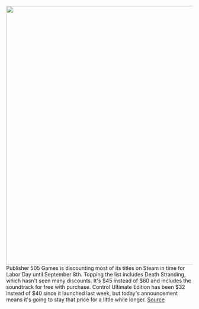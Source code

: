 <img src='https://cdn.vox-cdn.com/thumbor/uO8c89RT3wsA4KmuPVYxcYfImsE=/0x0:3840x2160/1200x800/filters:focal(2158x760:2772x1374)/cdn.vox-cdn.com/uploads/chorus_image/image/67348360/b_02.5.jpg' width='700px' /><br/>
Publisher 505 Games is discounting most of its titles on Steam in time for Labor Day until September 8th. Topping the list includes Death Stranding, which hasn't seen many discounts. It's $45 instead of $60 and includes the soundtrack for free with purchase. Control Ultimate Edition has been $32 instead of $40 since it launched last week, but today's announcement means it's going to stay that price for a little while longer.
<a href='https://www.theverge.com/good-deals/2020/9/3/21419949/death-stranding-control-ultimate-edition-bloodstained-steam-pc-game-deals-sale'> Source <a/>